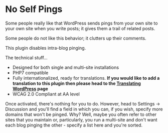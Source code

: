 # No Self Pings

Some people really like that WordPress sends pings from your own site to your own site when you write posts; it gives them a trail of related posts.

Some people do not like this behavior; it clutters up their comments.

This plugin disables intra-blog pinging.

The technical stuff...

* Designed for both single and multi-site installations
* PHP7 compatible
* Fully internationalized, ready for translations. **If you would like to add a translation to this plugin then please head to the [Translating WordPress](https://translate.wordpress.org/projects/wp-plugins/no-self-ping "Translating WordPress") page**
* WCAG 2.0 Compliant at AA level

Once activated, there's nothing for you to do. However, head to Settings -> Discussion and you'll find a field in which you can, if you wish, specify more domains that won't be pinged. Why? Well, maybe you often refer to other sites that you maintain or, particularly, you run a multi-site and don't want each blog pinging the other - specify a list here and you're sorted.